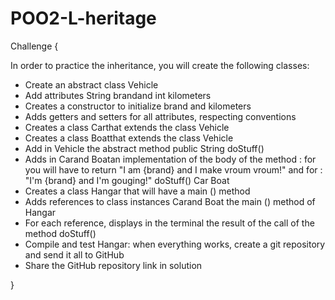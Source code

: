 # POO2-L-heritage

Challenge {

In order to practice the inheritance, you will create the following classes:

* Create an abstract class Vehicle
* Add attributes String brandand int kilometers
* Creates a constructor to initialize brand and kilometers
* Adds getters and setters for all attributes, respecting conventions
* Creates a class Carthat extends the class Vehicle
* Creates a class Boatthat extends the class Vehicle
* Add in Vehicle the abstract method public String doStuff()
* Adds in Carand Boatan implementation of the body of the method : for you will have to return "I am {brand} and I make vroum  vroum!" and for : "I'm {brand} and I'm gouging!" doStuff() Car Boat
* Creates a class Hangar that will have a main () method
* Adds references to class instances Carand Boat the main () method of Hangar
* For each reference, displays in the terminal the result of the call of the method doStuff()
* Compile and test Hangar: when everything works, create a git repository and send it all to GitHub
* Share the GitHub repository link in solution

}
